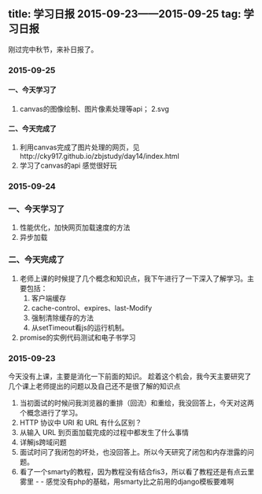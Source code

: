 title: 学习日报 2015-09-23——2015-09-25
tag: 学习日报
---
刚过完中秋节，来补日报了。

### 2015-09-25
#### 一、今天学习了
1. canvas的图像绘制、图片像素处理等api；
2.svg

#### 二、今天完成了
1. 利用canvas完成了图片处理的网页，见http://cky917.github.io/zbjstudy/day14/index.html
2. 学习了canvas的api 感觉很好玩
 
 
### 2015-09-24
### 一、今天学习了
1. 性能优化，加快网页加载速度的方法
2. 异步加载

### 二、今天完成了
1. 老师上课的时候提了几个概念和知识点，我下午进行了一下深入了解学习。主要包括：
    1.  客户端缓存
    2.  cache-control、expires、last-Modify
    3.  强制清除缓存的方法
    4.  从setTimeout看js的运行机制。
2. promise的实例代码测试和电子书学习

### 2015-09-23
今天没有上课，主要是消化一下前面的知识。
趁着这个机会，我今天主要研究了几个课上老师提出的问题以及自己还不是很了解的知识点 
1. 当初面试的时候问我浏览器的重排（回流）和重绘，我没回答上，今天对这两个概念进行了学习。
2. HTTP 协议中 URI 和 URL 有什么区别？
3. 从输入 URL 到页面加载完成的过程中都发生了什么事情
4. 详解js跨域问题
5. 面试时问了我闭包的坏处，也没回答上。所以今天研究了闭包和内存泄露的问题。
6. 看了一个smarty的教程，因为教程没有结合fis3，所以看了教程还是有点云里雾里 - - 感觉没有php的基础，用smarty比之前用的django模板要难啊